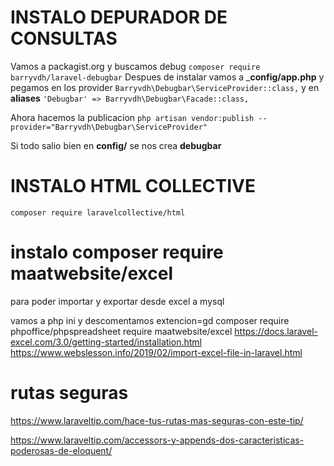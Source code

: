 # INSTALO DEPURADOR DE CONSULTAS
Vamos a packagist.org y buscamos debug
`composer require barryvdh/laravel-debugbar`
Despues de instalar  vamos a ___config/app.php__ y pegamos en los provider `Barryvdh\Debugbar\ServiceProvider::class,`
y en __aliases__ `'Debugbar' => Barryvdh\Debugbar\Facade::class,`

Ahora hacemos la publicacion `php artisan vendor:publish --provider="Barryvdh\Debugbar\ServiceProvider"`

Si todo salio bien en __config/__ se nos crea __debugbar__

# INSTALO HTML COLLECTIVE
`composer require laravelcollective/html`

# instalo composer require maatwebsite/excel
para poder importar y exportar desde excel a mysql

vamos a php ini y descomentamos extencion=gd
composer require phpoffice/phpspreadsheet
require maatwebsite/excel
https://docs.laravel-excel.com/3.0/getting-started/installation.html
https://www.webslesson.info/2019/02/import-excel-file-in-laravel.html

# rutas seguras 
https://www.laraveltip.com/hace-tus-rutas-mas-seguras-con-este-tip/

https://www.laraveltip.com/accessors-y-appends-dos-caracteristicas-poderosas-de-eloquent/